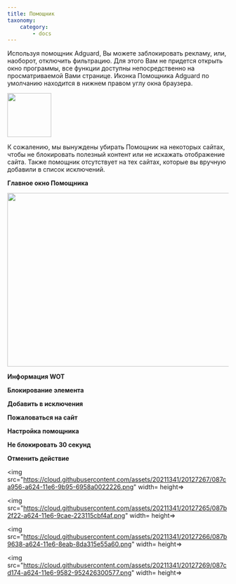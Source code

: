 ```yaml
---
title: Помощник
taxonomy:
    category:
        - docs
---
```

Используя помощник Adguard, Вы можете заблокировать рекламу, или, наоборот, отключить фильтрацию. Для этого Вам не придется открыть окно программы, все функции доступны непосредственно на просматриваемой Вами странице. Иконка Помощника Adguard по умолчанию находится в нижнем правом углу окна браузера.

<img src="https://cloud.githubusercontent.com/assets/20211341/20127268/087cb090-a624-11e6-8540-9a6013442603.png" width=100 height=100 />

К сожалению, мы вынуждены убирать Помощник на некоторых сайтах, чтобы не блокировать полезный контент или не искажать отображение сайта. Также помощник отсутствует на тех сайтах, которые вы вручную добавили в список исключений.

**Главное окно Помощника**

<img src="https://cloud.githubusercontent.com/assets/20211341/20127270/087d971c-a624-11e6-87f6-21f7f8bcebcf.png" width=550 height=395 />

**Информация WOT**

**Блокирование элемента**

**Добавить в исключения**

**Пожаловаться на сайт**

**Настройка помощника**

**Не блокировать 30 секунд**

**Отменить действие**

<img src="https://cloud.githubusercontent.com/assets/20211341/20127267/087ca956-a624-11e6-9b95-6958a0022226.png" width= height=>


<img src="https://cloud.githubusercontent.com/assets/20211341/20127265/087b2f22-a624-11e6-9cae-223115cbf4af.png" width= height=>


<img src="https://cloud.githubusercontent.com/assets/20211341/20127266/087b9638-a624-11e6-8eab-8da315e55a60.png" width= height=>


<img src="https://cloud.githubusercontent.com/assets/20211341/20127269/087cd174-a624-11e6-9582-952426300577.png" width= height=>
